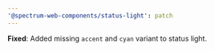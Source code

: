 ```yaml
---
'@spectrum-web-components/status-light': patch
---
```


**Fixed**: Added missing `accent` and `cyan` variant to status light.
